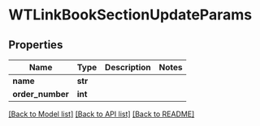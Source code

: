 # WTLinkBookSectionUpdateParams


## Properties
Name | Type | Description | Notes
------------ | ------------- | ------------- | -------------
**name** | **str** |  | 
**order_number** | **int** |  | 

[[Back to Model list]](../README.md#documentation-for-models) [[Back to API list]](../README.md#documentation-for-api-endpoints) [[Back to README]](../README.md)


